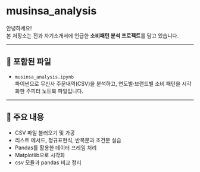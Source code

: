 # musinsa_analysis

안녕하세요!  
본 저장소는 전과 자기소개서에 언급한 **소비패턴 분석 프로젝트**를 담고 있습니다.

---

## 📂 포함된 파일

- `musinsa_analysis.ipynb`  
  파이썬으로 무신사 주문내역(CSV)을 분석하고, 연도별·브랜드별 소비 패턴을 시각화한 주피터 노트북 파일입니다.

---

## 📌 주요 내용

- CSV 파일 불러오기 및 가공
- 리스트 메서드, 정규표현식, 반복문과 조건문 실습
- Pandas를 활용한 데이터 프레임 처리
- Matplotlib으로 시각화
- csv 모듈과 pandas 비교 정리

